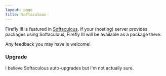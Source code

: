 ```yaml
---
layout: page
title: Softaculous
---
```


Firefly III is featured in [Softaculous](https://softaculous.com/). If your (hosting) server provides packages using Softaculous, Firefly III will be available as a package there.

Any feedback you may have is welcome!

### Upgrade
I believe Softaculous auto-upgrades but I'm not actually sure.